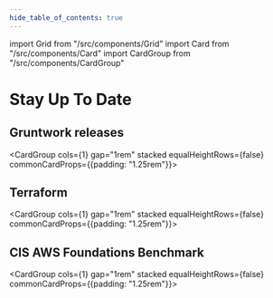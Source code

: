 ```yaml
---
hide_table_of_contents: true
---
```


import Grid from "/src/components/Grid"
import Card from "/src/components/Card"
import CardGroup from "/src/components/CardGroup"

# Stay Up To Date

<Grid cols={3} gap="4rem">

<span>

## Gruntwork releases

<CardGroup cols={1} gap="1rem" stacked equalHeightRows={false} commonCardProps={{padding: "1.25rem"}}>

<Card title="Update to 2023-01" href="/guides/stay-up-to-date/releases/2023-01" />
<Card title="Update to 2022-12" href="/guides/stay-up-to-date/releases/2022-12" />
<Card title="Update to 2022-11" href="/guides/stay-up-to-date/releases/2022-11" />
<Card title="Update to 2022-10" href="/guides/stay-up-to-date/releases/2022-10" />
<Card title="Update to 2022-09" href="/guides/stay-up-to-date/releases/2022-09" />
<Card title="Update to 2022-08" href="/guides/stay-up-to-date/releases/2022-08" />
<Card title="Update to 2022-07" href="/guides/stay-up-to-date/releases/2022-07" />
<Card title="Update to 2022-06" href="/guides/stay-up-to-date/releases/2022-06" />
<Card title="Update to 2022-05" href="/guides/stay-up-to-date/releases/2022-05" />
<Card title="Update to 2022-04" href="/guides/stay-up-to-date/releases/2022-04" />
<Card title="Update to 2022-03" href="/guides/stay-up-to-date/releases/2022-03" />
<Card title="Update to 2022-02" href="/guides/stay-up-to-date/releases/2022-02" />
<Card title="Update to 2022-01" href="/guides/stay-up-to-date/releases/2022-01" />
<Card title="Update to 2021-12" href="/guides/stay-up-to-date/releases/2021-12" />
<Card title="See older releases" href="/guides/stay-up-to-date/releases" />

</CardGroup>

</span>

<span>

## Terraform

<CardGroup cols={1} gap="1rem" stacked equalHeightRows={false} commonCardProps={{padding: "1.25rem"}}>

<Card
title="Update to version 1.1"
href="/guides/stay-up-to-date/terraform/terraform-1.1"
/>
<Card
  title="Update to version 1.X"
  href="/guides/stay-up-to-date/terraform/terraform-1.x"
  />
<Card
  title="Update to Terraform 15"
  href="/guides/stay-up-to-date/terraform/terraform-15"
  />
<Card
  title="Update to Terraform 14"
  href="/guides/stay-up-to-date/terraform/terraform-14"
  />
<Card
  title="Update to Terraform 13"
  href="/guides/stay-up-to-date/terraform/terraform-13"
  />
<Card
  title="Update to Terraform 12"
  href="/guides/stay-up-to-date/terraform/terraform-12"
  />
<Card
  title="Update to Version 4 of the Terraform provider"
  href="/guides/stay-up-to-date/terraform/how-to-update-to-aws-provider-v4"
  />
<Card
  title="Update to Version 3 of the Terraform provider"
  href="/guides/stay-up-to-date/terraform/how-to-update-to-aws-provider-v3"
  />
<Card
  title="DRY your Reference Architecture"
  href="/guides/stay-up-to-date/terraform/how-to-dry-your-reference-architecture"
  />

</CardGroup>

</span>

<span>

## CIS AWS Foundations Benchmark

<CardGroup cols={1} gap="1rem" stacked equalHeightRows={false} commonCardProps={{padding: "1.25rem"}}>

<Card
  title="Update to version 1.4.0"
  href="/guides/stay-up-to-date/cis/cis-1.4.0"
  />
<Card
  title="Update to version 1.3.0"
  href="/guides/stay-up-to-date/cis/cis-1.3.0"
  />

</CardGroup>

</span>

</Grid>


<!-- ##DOCS-SOURCER-START
{
  "sourcePlugin": "releases",
  "hash": "f2e45f8aad70f0d722e709c4477cebda"
}
##DOCS-SOURCER-END -->
